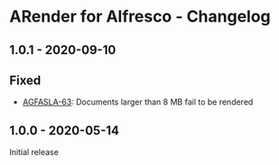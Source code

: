 # ARender for Alfresco - Changelog

## 1.0.1 - 2020-09-10

## Fixed

* [AGFASLA-63](https://xenitsupport.jira.com/browse/AGFASLA-63): Documents larger than 8 MB fail to be rendered

## 1.0.0 - 2020-05-14

Initial release
